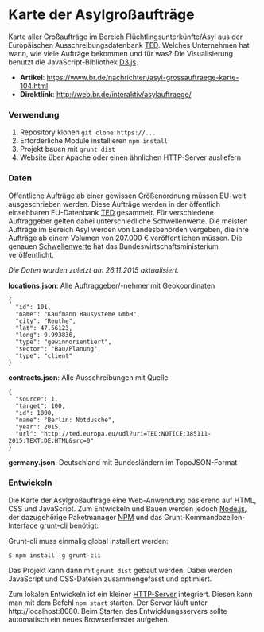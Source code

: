 # Karte der Asylgroßaufträge
Karte aller Großaufträge im Bereich Flüchtlingsunterkünfte/Asyl aus der Europäischen Ausschreibungsdatenbank [TED](http://ted.europa.eu/TED/main/HomePage.do). Welches Unternehmen hat wann, wie viele Aufträge bekommen und für was? Die Visualisierung benutzt die JavaScript-Bibliothek [D3.js](https://d3js.org/).

- **Artikel**: https://www.br.de/nachrichten/asyl-grossauftraege-karte-104.html
- **Direktlink**: http://web.br.de/interaktiv/asylauftraege/

### Verwendung
1. Repository klonen `git clone https://...`
2. Erforderliche Module installieren `npm install`
3. Projekt bauen mit `grunt dist`
4. Website über Apache oder einen ähnlichen HTTP-Server ausliefern

### Daten
Öffentliche Aufträge ab einer gewissen Größenordnung müssen EU-weit ausgeschrieben werden. Diese Aufträge werden in der öffentlich einsehbaren EU-Datenbank [TED](http://ted.europa.eu/TED/main/HomePage.do) gesammelt. Für verschiedene Auftraggeber gelten dabei unterschiedliche Schwellenwerte. Die meisten Aufträge im Bereich Asyl werden von Landesbehörden vergeben, die ihre Aufträge ab einem Volumen von 207.000 € veröffentlichen müssen. Die genauen [Schwellenwerte](http://www.bmwi.de/Redaktion/DE/Dossier/oeffentliche-auftraege-und-vergabe.html) hat das Bundeswirtschaftsministerium veröffentlicht.


*Die Daten wurden zuletzt am 26.11.2015 aktualisiert.*

**locations.json**: Alle Auftraggeber/-nehmer mit Geokoordinaten
```
{
  "id": 101,
  "name": "Kaufmann Bausysteme GmbH",
  "city": "Reuthe",
  "lat": 47.56123,
  "long": 9.993836,
  "type": "gewinnorientiert",
  "sector": "Bau/Planung",
  "type": "client"
}

```

**contracts.json**: Alle Ausschreibungen mit Quelle
```
{
  "source": 1,
  "target": 100,
  "id": 1000,
  "name": "Berlin: Notdusche",
  "year": 2015,
  "url": "http://ted.europa.eu/udl?uri=TED:NOTICE:385111-2015:TEXT:DE:HTML&src=0"
}
```

**germany.json**: Deutschland mit Bundesländern im TopoJSON-Format

### Entwickeln
Die Karte der Asylgroßaufträge eine Web-Anwendung basierend auf HTML, CSS und JavaScript. Zum Entwickeln und Bauen werden jedoch [Node.js](https://nodejs.org/en/), der dazugehörige Paketmanager [NPM](https://www.npmjs.com/) und das Grunt-Kommandozeilen-Interface [grunt-cli](https://github.com/gruntjs/grunt-cli) benötigt:

Grunt-cli muss einmalig global installiert werden:

```
$ npm install -g grunt-cli
```

Das Projekt kann dann mit `grunt dist` gebaut werden. Dabei werden JavaScript und CSS-Dateien zusammengefasst und optimiert. 

Zum lokalen Entwickeln ist ein kleiner [HTTP-Server](https://github.com/indexzero/http-server) integriert. Diesen kann man mit dem Befehl `npm start` starten. Der Server läuft unter http://localhost:8080. Beim Starten des Entwicklungsservers sollte automatisch ein neues Browserfenster aufgehen.

